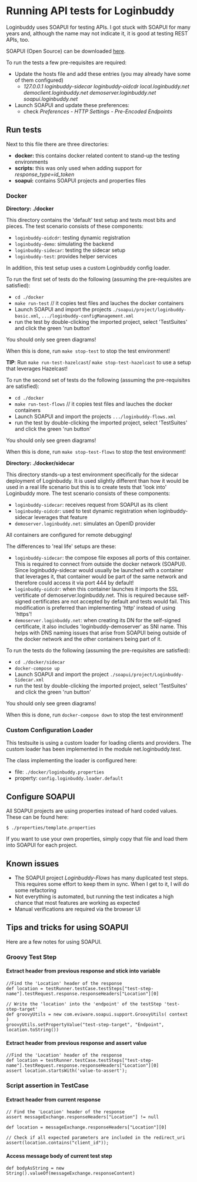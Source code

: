 # Running API tests for Loginbuddy

Loginbuddy uses SOAPUI for testing APIs. I got stuck with SOAPUI for many years and, although the name may not indicate it, it is good at testing REST APIs, too.

SOAPUI (Open Source) can be downloaded [here](https://www.soapui.org/downloads/soapui.html).

To run the tests a few pre-requisites are required:

- Update the hosts file and add these entries (you may already have some of them configured)
  - *127.0.0.1 loginbuddy-sidecar loginbuddy-oidcdr local.loginbuddy.net democlient.loginbuddy.net demoserver.loginbuddy.net soapui.loginbuddy.net*
- Launch SOAPUI and update these preferences:
  - check *Preferences - HTTP Settings - Pre-Encoded Endpoints*

## Run tests

Next to this file there are three directories:

- **docker:** this contains docker related content to stand-up the testing environments
- **scripts:** this was only used when adding support for *response_type=id_token*
- **soapui:** contains SOAPUI projects and properties files

### Docker

**Directory: ./docker**

This directory contains the 'default' test setup and tests most bits and pieces. The test scenario consists of these components:
- `loginbuddy-oidcdr`: testing dynamic registration
- `loginbuddy-demo`: simulating the backend
- `loginbuddy-sidecar`: testing the sidecar setup
- `loginbuddy-test`: provides helper services

In addition, this test setup uses a custom Loginbuddy config loader.

To run the first set of tests do the following (assuming the pre-requisites are satisfied):
- `cd ./docker`
- `make run-test`  // it copies test files and lauches the docker containers
- Launch SOAPUI and import the projects `./soapui/project/loginbuddy-basic.xml`, `.../loginbuddy-configManagement.xml`
- run the test by double-clicking the imported project, select 'TestSuites' and click the green 'run button'

You should only see green diagrams!

When this is done, run `make stop-test` to stop the test environment!

**TIP**: Run `make run-test-hazelcast`/ `make stop-test-hazelcast` to use a setup that leverages Hazelcast!

To run the second set of tests do the following (assuming the pre-requisites are satisfied):
- `cd ./docker`
- `make run-test-flows`  // it copies test files and lauches the docker containers
- Launch SOAPUI and import the projects `.../loginbuddy-flows.xml`
- run the test by double-clicking the imported project, select 'TestSuites' and click the green 'run button'

You should only see green diagrams!

When this is done, run `make stop-test-flows` to stop the test environment!

**Directory: ./docker/sidecar**

This directory stands-up a test environment specifically for the sidecar deployment of Loginbuddy. It is used slightly different than how it would be used in a 
real life scenario but this is to create tests that 'look into' Loginbuddy more. The test scenario consists of these components:
- `loginbuddy-sidecar`: receives request from SOAPUI as its client
- `loginbuddy-oidcdr`: used to test dynamic registration when loginbuddy-sidecar leverages that feature
- `demoserver.loginbuddy.net`: simulates an OpenID provider

All containers are configured for remote debugging!

The differences to 'real life' setups are these:
- `loginbuddy-sidecar`: the compose file exposes all ports of this container. This is required to connect from outside the docker network (SOAPUI). Since loginbuddy-sidecar 
would usually be launched with a container that leverages it, that container would be part of the same network and therefore could access it via port 444 by default!
- `loginbuddy-oidcdr`: when this container launches it imports the SSL vertificate of demoserver.loginbuddy.net. This is required because self-signed certificates are 
not accepted by default and tests would fail. This modification is preferred than implementing 'http' instead of using 'https'!
- `demoserver.loginbuddy.net`: when creating its DN for the self-signed certificate, it also includes 'loginbuddy-demoserver' as SNI name. This helps with DNS naming issues 
that arise from SOAPUI being outside of the docker network and the other containers being part of it.

To run the tests do the following (assuming the pre-requisites are satisfied):
- `cd ./docker/sidecar`
- `docker-compose up`
- Launch SOAPUI and import the project `./soapui/project/Loginbuddy-Sidecar.xml`
- run the test by double-clicking the imported project, select 'TestSuites' and click the green 'run button'

You should only see green diagrams!

When this is done, run `docker-compose down` to stop the test environment!

### Custom Configuration Loader

This testsuite is using a custom loader for loading clients and providers. The custom loader has been implemented in the module net.loginbuddy.test.

The class implementing the loader is configured here:

- file: `./docker/loginbuddy.properties`
- property: `config.loginbuddy.loader.default`

## Configure SOAPUI

All SOAPUI projects are using properties instead of hard coded values. These can be found here:

```$ ./properties/template.properties```

If you want to use your own properties, simply copy that file and load them into SOAPUI for each project.

## Known issues

- The SOAPUI project *Loginbuddy-Flows* has many duplicated test steps. This requires some effort to keep them in sync. When I get to it, I will do some refactoring
- Not everything is automated, but running the test indicates a high chance that most features are working as expected
- Manual verifications are required via the browser UI 

## Tips and tricks for using SOAPUI

Here are a few notes for using SOAPUI.

### Groovy Test Step

#### Extract header from previous response and stick into variable

    //Find the 'Location' header of the response
    def location = testRunner.testCase.testSteps["test-step-name"].testRequest.response.responseHeaders["Location"][0]
    
    // Write the 'location' into the 'endpoint' of the testStep 'test-step-target'
    def groovyUtils = new com.eviware.soapui.support.GroovyUtils( context )
    groovyUtils.setPropertyValue("test-step-target", "Endpoint", location.toString())
    
#### Extract header from previous response and assert value

    //Find the 'Location' header of the response
    def location = testRunner.testCase.testSteps["test-step-name"].testRequest.response.responseHeaders["Location"][0]
    assert location.startsWith('value-to-assert');

### Script assertion in TestCase

#### Extract header from current response

    // Find the 'Location' header of the response
    assert messageExchange.responseHeaders["Location"] != null

    def location = messageExchange.responseHeaders["Location"][0]

    // Check if all expected parameters are included in the redirect_uri
    assert(location.contains("client_id"));

#### Access message body of current test step

    def bodyAsString = new String().valueOf(messageExchange.responseContent)